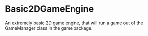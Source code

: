 # Basic2DGameEngine

An extremely basic 2D game engine, that will run a game out of the GameManager class in the game package.
